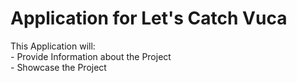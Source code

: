 # Application for Let's Catch Vuca  

This Application will:  
    - Provide Information about the Project  
    - Showcase the Project  
